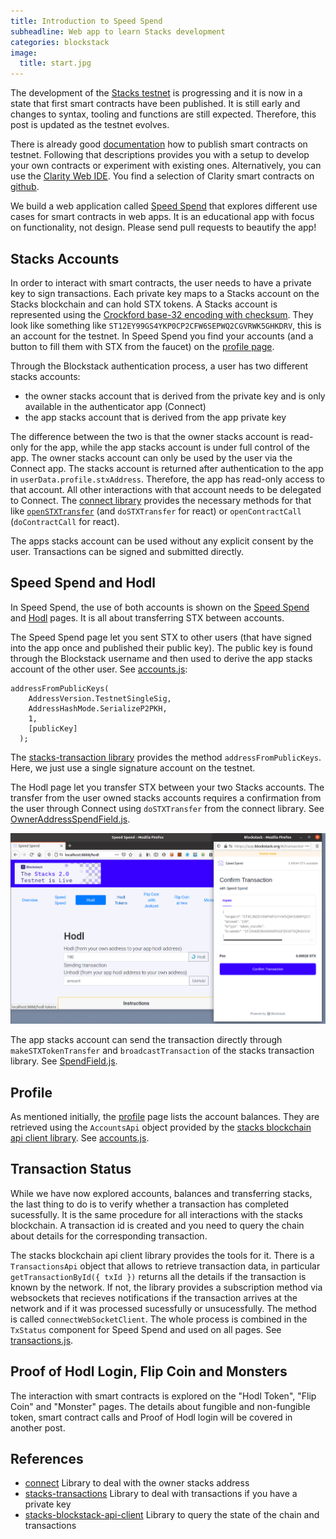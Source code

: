 ```yaml
---
title: Introduction to Speed Spend
subheadline: Web app to learn Stacks development
categories: blockstack
image:
  title: start.jpg
---
```


The development of the [Stacks testnet](https://www.blockstack.org/testnet) is progressing and it is now in a state that first smart contracts have been published. It is still early and changes to syntax, tooling and functions are still expected. Therefore, this post is updated as the testnet evolves.

There is already good [documentation](https://docs.blockstack.org/smart-contracts/overview) how to publish smart contracts on testnet. Following that descriptions provides you with a setup to develop your own contracts or experiment with existing ones. Alternatively, you can use the [Clarity Web IDE](https://friedger.github.io/clarity-web-ide/). You find a selection of Clarity smart contracts on [github](https://github.com/friedger/clarity-smart-contracts).

We build a web application called [Speed Spend](https://speed-spend.netlify.app) that explores different use cases for smart contracts in web apps. It is an educational app with focus on functionality, not design. Please send pull requests to beautify the app!

## Stacks Accounts

In order to interact with smart contracts, the user needs to have a private key to sign transactions. Each private key maps to a Stacks account on the Stacks blockchain and can hold STX tokens. A Stacks account is represented using the [Crockford base-32 encoding with checksum](https://github.com/blockstack/c32check). They look like something like `ST12EY99GS4YKP0CP2CFW6SEPWQ2CGVRWK5GHKDRV`, this is an account for the testnet. In Speed Spend you find your accounts (and a button to fill them with STX from the faucet) on the [profile page](https://speed-spend.netlify.app/me).

Through the Blockstack authentication process, a user has two different stacks accounts:

- the owner stacks account that is derived from the private key and is only available in the authenticator app (Connect)
- the app stacks account that is derived from the app private key

The difference between the two is that the owner stacks account is read-only for the app, while the app stacks account is under full control of the app. The owner stacks account can only be used by the user via the Connect app. The stacks account is returned after authentication to the app in `userData.profile.stxAddress`. Therefore, the app has read-only access to that account. All other interactions with that account needs to be delegated to Connect. The [connect library](https://www.npmjs.com/package/@blockstack/connect) provides the necessary methods for that like [`openSTXTransfer`](https://github.com/blockstack/ux/blob/master/packages/connect/src/transactions/index.ts) (and `doSTXTransfer` for react) or `openContractCall` (`doContractCall` for react).

The apps stacks account can be used without any explicit consent by the user. Transactions can be signed and submitted directly.

## Speed Spend and Hodl

In Speed Spend, the use of both accounts is shown on the [Speed Spend](https://speed-spend.netlify.app/speed-spend) and [Hodl](https://speed-spend.netlify.app/hodl) pages. It is all about transferring STX between accounts.

The Speed Spend page let you sent STX to other users (that have signed into the app once and published their public key). The public key is found through the Blockstack username and then used to derive the app stacks account of the other user. See [accounts.js](https://github.com/friedger/speed-spend/blob/ef56eb67afe420aa9b7e6a521210f247afba6fe8/src/lib/account.js):

```
addressFromPublicKeys(
    AddressVersion.TestnetSingleSig,
    AddressHashMode.SerializeP2PKH,
    1,
    [publicKey]
  );
```

The [stacks-transaction library](https://www.npmjs.com/package/@blockstack/stacks-transactions) provides the method `addressFromPublicKeys`. Here, we just use a single signature account on the testnet.

The Hodl page let you transfer STX between your two Stacks accounts. The transfer from the user owned stacks accounts requires a confirmation from the user through Connect using `doSTXTransfer` from the connect library. See [OwnerAddressSpendField.js](https://github.com/friedger/speed-spend/blob/master/src/components/OwnerAddressSpendField.js).

![Hodl with Connect](https://github.com/openintents/openintents.github.io/raw/master/images/hodl-connect.png)

The app stacks account can send the transaction directly through `makeSTXTokenTransfer` and `broadcastTransaction` of the stacks transaction library. See [SpendField.js](https://github.com/friedger/speed-spend/blob/master/src/components/SpendField.js).

## Profile

As mentioned initially, the [profile](https://speed-spend.netlify.app/me) page lists the account balances. They are retrieved using the `AccountsApi` object provided by the [stacks blockchain api client library](https://www.npmjs.com/package/@stacks/blockchain-api-client). See [accounts.js](https://github.com/friedger/speed-spend/blob/master/src/lib/account.js).

## Transaction Status

While we have now explored accounts, balances and transferring stacks, the last thing to do is to verify whether a transaction has completed sucessfully. It is the same procedure for all interactions with the stacks blockchain. A transaction id is created and you need to query the chain about details for the corresponding transaction.

The stacks blockchain api client library provides the tools for it. There is a `TransactionsApi` object that allows to retrieve transaction data, in particular `getTransactionById({ txId })` returns all the details if the transaction is known by the network. If not, the library provides a subscription method via websockets that recieves notifications if the transaction arrives at the network and if it was processed sucessfully or unsucessfully. The method is called `connectWebSocketClient`. The whole process is combined in the `TxStatus` component for Speed Spend and used on all pages. See [transactions.js](https://github.com/friedger/speed-spend/blob/master/src/lib/transactions.js).

## Proof of Hodl Login, Flip Coin and Monsters

The interaction with smart contracts is explored on the "Hodl Token", "Flip Coin" and "Monster" pages. The details about fungible and non-fungible token, smart contract calls and Proof of Hodl login will be covered in another post.

## References

- [connect](https://www.npmjs.com/package/@blockstack/connect) Library to deal with the owner stacks address
- [stacks-transactions](https://www.npmjs.com/package/@blockstack/stacks-transactions) Library to deal with transactions if you have a private key
- [stacks-blockstack-api-client](https://www.npmjs.com/package/@stacks/blockchain-api-client) Library to query the state of the chain and transactions
